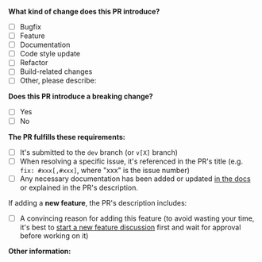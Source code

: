 <!--
  Please make sure to read the Pull Request Guidelines:
  https://github.com/bageldb/libraries/blob/dev/CONTRIBUTING.md#pull-request-guidelines
-->

<!-- PULL REQUEST TEMPLATE -->
<!-- Update "[ ]" to "[x]" to check a box (space sensitive) -->

**What kind of change does this PR introduce?** <!-- Check at least one -->

- [ ] Bugfix
- [ ] Feature
- [ ] Documentation
- [ ] Code style update
- [ ] Refactor
- [ ] Build-related changes
- [ ] Other, please describe:

**Does this PR introduce a breaking change?** <!-- Check one -->

- [ ] Yes
- [ ] No

<!-- If yes, please describe the impact and migration path for existing applications: -->

**The PR fulfills these requirements:**

- [ ] It's submitted to the `dev` branch (or `v[X]` branch)
- [ ] When resolving a specific issue, it's referenced in the PR's title (e.g. `fix: #xxx[,#xxx]`, where "xxx" is the issue number)
- [ ] Any necessary documentation has been added or updated [in the docs](https://github.com/bageldb/docs) <!-- for faster update click on "Suggest an edit on GitHub" at bottom of page --> or explained in the PR's description.

If adding a **new feature**, the PR's description includes:
- [ ] A convincing reason for adding this feature (to avoid wasting your time, it's best to [start a new feature discussion](https://github.com/bageldb/libraries/discussions/new?category=ideas-proposals) first and wait for approval before working on it)

**Other information:**
